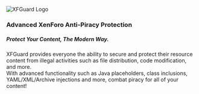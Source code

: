 ![XFGuard Logo](https://xfguard.com/images/xfguard-logo-final.png)
### Advanced XenForo Anti-Piracy Protection
##### Protect Your Content, The Modern Way.
<p>
XFGuard provides everyone the ability to secure and protect their resource content from illegal activities such as file distribution, code modification, and more. <br>
With advanced functionality such as Java placeholders, class inclusions, YAML/XML/Archive injections and more, combat piracy for all of your content!
</p>
